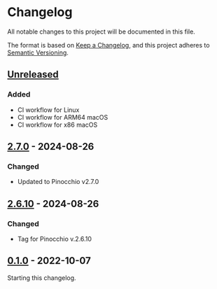 # Changelog

All notable changes to this project will be documented in this file.

The format is based on [Keep a Changelog](https://keepachangelog.com/en/1.0.0/),
and this project adheres to [Semantic Versioning](https://semver.org/spec/v2.0.0.html).

## [Unreleased]

### Added

- CI workflow for Linux
- CI workflow for ARM64 macOS
- CI workflow for x86 macOS

## [2.7.0] - 2024-08-26

### Changed

- Updated to Pinocchio v2.7.0

## [2.6.10] - 2024-08-26

### Changed

- Tag for Pinocchio v.2.6.10

## [0.1.0] - 2022-10-07

Starting this changelog.

[unreleased]: https://github.com/upkie/upkie/compare/v2.7.0...HEAD
[2.7.0]: https://github.com/upkie/upkie/compare/v2.6.10...v2.7.0
[2.6.10]: https://github.com/upkie/upkie/compare/v0.1.0...v2.6.10
[0.1.0]: https://github.com/upkie/upkie/releases/tag/v0.1.0

